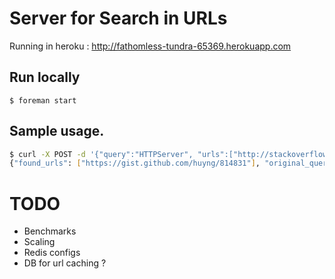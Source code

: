 # Server for Search in URLs

Running in heroku : http://fathomless-tundra-65369.herokuapp.com

## Run locally

`$ foreman start`

## Sample usage.

```bash
$ curl -X POST -d '{"query":"HTTPServer", "urls":["http://stackoverflow.com/questions/16069816/getting-python-error-from-cant-read-var-mail-bio", "https://gist.github.com/huyng/814831"]}' -H 'Content-Type: application/json' http://fathomless-tundra-65369.herokuapp.com
{"found_urls": ["https://gist.github.com/huyng/814831"], "original_query": "HTTPServer"}%
```

# TODO

- Benchmarks
- Scaling
- Redis configs
- DB for url caching ?

